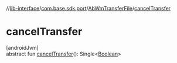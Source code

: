 //[lib-interface](../../../index.md)/[com.base.sdk.port](../index.md)/[AbWmTransferFile](index.md)/[cancelTransfer](cancel-transfer.md)

# cancelTransfer

[androidJvm]\
abstract fun [cancelTransfer](cancel-transfer.md)(): Single&lt;[Boolean](https://kotlinlang.org/api/latest/jvm/stdlib/kotlin/-boolean/index.html)&gt;
